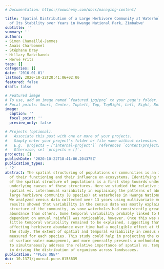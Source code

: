 ```yaml
---
# Documentation: https://wowchemy.com/docs/managing-content/

title: 'Spatial Distribution of a Large Herbivore Community at Waterholes: An Assessment
  of Its Stability over Years in Hwange National Park, Zimbabwe'
subtitle: ''
summary: ''
authors:
- Simon Chamaillé-Jammes
- Anaïs Charbonnel
- Stéphane Dray
- Hillary Madzikanda
- Hervé Fritz
tags: []
categories: []
date: '2016-01-01'
lastmod: 2020-10-22T20:41:06+02:00
featured: false
draft: false

# Featured image
# To use, add an image named `featured.jpg/png` to your page's folder.
# Focal points: Smart, Center, TopLeft, Top, TopRight, Left, Right, BottomLeft, Bottom, BottomRight.
image:
  caption: ''
  focal_point: ''
  preview_only: false

# Projects (optional).
#   Associate this post with one or more of your projects.
#   Simply enter your project's folder or file name without extension.
#   E.g. `projects = ["internal-project"]` references `content/project/deep-learning/index.md`.
#   Otherwise, set `projects = []`.
projects: []
publishDate: '2020-10-22T18:41:06.204375Z'
publication_types:
- '2'
abstract: The spatial structuring of populations or communities is an important driver
  of their functioning and their influence on ecosystems. Identifying the (in)stability
  of the spatial structure of populations is a first step towards understanding the
  underlying causes of these structures. Here we studied the relative importance of
  spatial vs. interannual variability in explaining the patterns of abundance of a
  large herbivore community (8 species) at waterholes in Hwange National Park (Zimbabwe).
  We analyzed census data collected over 13 years using multivariate methods. Our
  results showed that variability in the census data was mostly explained by the spatial
  structure of the community, as some waterholes had consistently greater herbivore
  abundance than others. Some temporal variability probably linked to Park-scale migration
  dependent on annual rainfall was noticeable, however. Once this was accounted for,
  little temporal variability remained to be explained, suggesting that other factors
  affecting herbivore abundance over time had a negligible effect at the scale of
  the study. The extent of spatial and temporal variability in census data was also
  measured for each species. This study could help in projecting the consequences
  of surface water management, and more generally presents a methodological framework
  to simultaneously address the relative importance of spatial vs. temporal effects
  in driving the distribution of organisms across landscapes.
publication: '*PLoS ONE*'
doi: 10.1371/journal.pone.0153639
---
```


